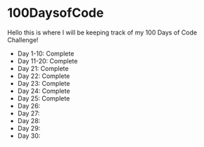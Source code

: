 # 100DaysofCode

Hello this is where I will be keeping track of my 100 Days of Code Challenge!

- Day 1-10: Complete
- Day 11-20: Complete
- Day 21: Complete
- Day 22: Complete
- Day 23: Complete
- Day 24: Complete
- Day 25: Complete
- Day 26:
- Day 27:
- Day 28:
- Day 29:
- Day 30:
